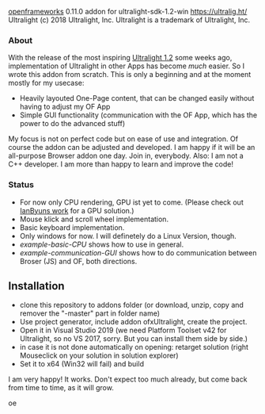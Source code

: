 
[openframeworks](https://openframeworks.cc/) 0.11.0 addon for ultralight-sdk-1.2-win https://ultralig.ht/ 
Ultralight (c) 2018 Ultralight, Inc. Ultralight is a trademark of Ultralight, Inc.

### About

With the release of the most inspiring [Ultralight 1.2](https://ultralig.ht/) some weeks ago, implementation of Ultralight in other Apps has become *much* easier. So I wrote this addon from scratch. This is only a beginning and at the moment mostly for my usecase:
* Heavily layouted One-Page content, that can be changed easily without having to adjust my OF App
* Simple GUI functionality (communication with the OF App, which has the power to do the advanced stuff)

My focus is not on perfect code but on ease of use and integration. Of course the addon can be adjusted and developed. I am happy if it will be an all-purpose Browser addon one day. Join in, everybody. 
Also: I am not a C++ developer. I am more than happy to learn and improve the code!

### Status

* For now only CPU rendering, GPU ist yet to come. (Please check out [IanByuns work](https://github.com/IanByun/ofxUltralight-byun) for a GPU solution.)
* Mouse klick and scroll wheel implementation. 
* Basic keyboard implementation.
* Only windows for now. I will definetely do a Linux Version, though.
* *example-basic-CPU* shows how to use in general.
* *example-communication-GUI* shows how to do communication between Broser (JS) and OF, both directions.


## Installation

* clone this repository to addons folder (or download, unzip, copy and remover the "-master" part in folder name)
* Use project generator, include addon ofxUltralight, create the project. 
* Open it in Visual Studio 2019 (we need Platform Toolset v42 for Ultralight, so no VS 2017, sorry. But you can install them side by side.)
* in case it is not done automatically on opening: retarget solution (right Mouseclick on your solution in solution explorer)
* Set it to x64 (Win32 will fail) and build


I am very happy! It works. Don't expect too much already, but come back from time to time, as it will grow.

oe